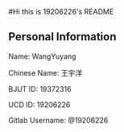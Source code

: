 #Hi this is 19206226's README

## Personal Information

Name: WangYuyang

Chinese Name: 王宇洋

BJUT ID: 19372316

UCD ID:  19206226

Gitlab Username: @19206226